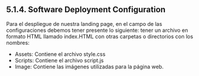 ## 5.1.4. Software Deployment Configuration

Para el despliegue de nuestra landing page, en el campo de las configuraciones debemos tener presente lo siguiente: tener un archivo en formato HTML llamado index.HTML con otras carpetas o directorios con los nombres:
- Assets: Contiene el archivo style.css
- Scripts: Contiene el archivo script.js
- Image: Contiene las imágenes utilizadas para la página web.
